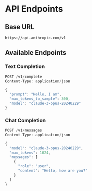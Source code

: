 # API Endpoints

## Base URL
`https://api.anthropic.com/v1`

## Available Endpoints

### Text Completion
```typescript
POST /v1/complete
Content-Type: application/json

{
  "prompt": "Hello, I am",
  "max_tokens_to_sample": 300,
  "model": "claude-3-opus-20240229"
}
```

### Chat Completion
```typescript
POST /v1/messages
Content-Type: application/json

{
  "model": "claude-3-opus-20240229",
  "max_tokens": 1024,
  "messages": [
    {
      "role": "user",
      "content": "Hello, how are you?"
    }
  ]
}
```
